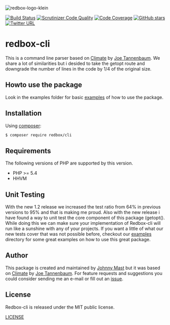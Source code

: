 ![redbox-logo-klein](https://cloud.githubusercontent.com/assets/121194/12361779/5af96e52-bbc0-11e5-91b0-2b7afbc1e5cc.png)

[![Build Status](https://travis-ci.org/johnnymast/redbox-cli.svg)](https://travis-ci.org/johnnymast/redbox-cli) 
[![Scrutinizer Code Quality](https://scrutinizer-ci.com/g/johnnymast/redbox-cli/badges/quality-score.png?b=master)](https://scrutinizer-ci.com/g/johnnymast/redbox-cli/?branch=master)
[![Code Coverage](https://scrutinizer-ci.com/g/johnnymast/redbox-cli/badges/coverage.png?b=master)](https://scrutinizer-ci.com/g/johnnymast/redbox-cli/?branch=master)
[![GitHub stars](https://img.shields.io/badge/HHVM-Ready-green.svg)](http://hhvm.com/)
[![Twitter URL](https://img.shields.io/twitter/url/http/shields.io.svg?style=social&label=Contact%20author)](https://twitter.com/intent/tweet?text=@mastjohnny)

# redbox-cli
This is a command line parser based on [Climate](https://github.com/thephpleague/climate)  by [Joe Tannenbaum](https://github.com/joetannenbaum). We share a lot of similarities but i desided to take the getopt route and downgrade the number of lines in the code by 1/4 of the original size.


## Howto use the package
Look in the examples folder for basic [examples](examples) of how to use the package.

## Installation

Using [composer](https://packagist.org/packages/redbox/cli):

```bash
$ composer require redbox/cli
```
## Requirements

The following versions of PHP are supported by this version.

+ PHP >= 5.4
+ HHVM

## Unit Testing

With the new 1.2 release we increased the test ratio from 64% in previous versions to 95% and that is making me proud. Also with the new release i have found a way to unit test the core component of this package (getopt(). While doing this we can make sure your implementation
of Redbox-cli will run like a sunshine with any of your projects. If you want a little of what our new tests cover that was not possible before, checkout our [examples](examples) directory for some great examples on how to use this great package.

  
  
## Author

This package is created and maintained by [Johnny Mast](https://github.com/johnnymast) but it was based on [Climate](https://github.com/thephpleague/climate)  by [Joe Tannenbaum](https://github.com/joetannenbaum). For feature requests and suggestions
you could consider sending me an e-mail or fill out an [issue](https://github.com/johnnymast/redbox-cli/issues).

## License

Redbox-cli is released under the MIT public license.

[LICENSE](LICENSE.md)
 
